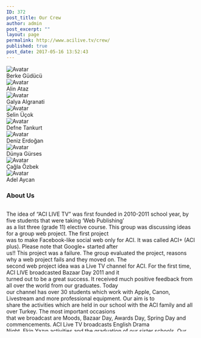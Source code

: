 ```yaml
---
ID: 372
post_title: Our Crew
author: admin
post_excerpt: ""
layout: page
permalink: http://www.acilive.tv/crew/
published: true
post_date: 2017-05-16 13:52:43
---
```

<!-- wp:html -->
<div class="our-members-div">
  <div class="row justify-content-center">
    <div class="crew-members container col-3">
      <img class="rounded mx-auto d-block crew-image " src="http://www.acilive.tv/wp-content/uploads/2018/12/berke_guducu.jpg" alt="Avatar">
      <div class="middle">
        <div class="text">Berke Güdücü</div>
      </div>
    </div>
    <div class="crew-members container container col-3"> <img class="rounded mx-auto d-block crew-image " src="http://www.acilive.tv/wp-content/uploads/2018/12/alin_ataz.jpg" alt="Avatar">
      <div class="middle">
        <div class="text">Alin Ataz</div>
      </div>
    </div>
    <div class="crew-members container col-3 "><img class="rounded mx-auto d-block crew-image " src="http://www.acilive.tv/wp-content/uploads/2018/12/galya_algranati.jpg " alt="Avatar ">
      <div class="middle ">
        <div class="text ">Galya Algranati</div>
      </div>
    </div>
  </div>
  <div class="row justify-content-center">
    <div class="crew-members container col-3 "><img class="rounded mx-auto d-block crew-image " src="http://www.acilive.tv/wp-content/uploads/2018/12/selin-ucok.jpg " alt="Avatar ">
      <div class="middle ">
        <div class="text ">Selin Üçok</div>
      </div>
    </div>
    <div class="crew-members container col-3 "><img class="rounded mx-auto d-block crew-image " src="http://www.acilive.tv/wp-content/uploads/2018/12/defne_tankurt.jpg " alt="Avatar ">
      <div class="middle ">
        <div class="text ">Defne Tankurt</div>
      </div>
    </div>
    <div class="crew-members container col-3 "><img class="rounded mx-auto d-block crew-image " src="http://www.acilive.tv/wp-content/uploads/2018/12/deniz-erdogan.jpg " alt="Avatar ">
      <div class="middle ">
        <div class="text ">Deniz Erdoğan</div>
      </div>
    </div>
  </div>
  <div class="row justify-content-center">
    <div class="crew-members container col-3 ">
      <img class="rounded mx-auto d-block crew-image " src="http://www.acilive.tv/wp-content/uploads/2018/12/dunya_gurses.jpg " alt="Avatar ">
      <div class="middle ">
        <div class="text ">Dünya Gürses</div>
      </div>
    </div>
    <div class="crew-members container col-3">
      <img class="rounded mx-auto d-block crew-image " src="http://www.acilive.tv/wp-content/uploads/2018/12/cagla_ozbek.jpg" alt="Avatar">
      <div class="middle ">
        <div class="text">Çağla Özbek</div>
      </div>
    <div class="crew-members container col-3 "><img class="rounded mx-auto d-block crew-image " src="http://www.acilive.tv/wp-content/uploads/2018/12/adel_aycan-1.jpg " alt="Avatar ">
      <div class="middle ">
        <div class="text ">Adel Aycan</div>
      </div>
    </div>
  </div>
</div>
<h3>About Us</h3>
<div style="max-height: 330px; height: auto; width: aotp; border: 0px solid #ccc; overflow: auto; ">
  <p>The idea of “ACI LIVE TV” was first founded in 2010-2011 school year, by five students that were taking ‘Web Publishing’<br> as a list three (grade 11) elective course. This group was discussing ideas for a group web project. The first project<br> was
    to make Facebook-like social web only for ACI. It was called ACI+ (ACI plus). Please note that Google+ started after<br> us!! This project was a failure. The group evaluated the project, reasons why a web project fails and they moved on. The<br> second
    web project idea was a Live TV channel for ACI. For the first time, ACI LIVE broadcasted Bazaar Day 2011 and it<br> turned out to be a great success. It received much positive feedback from all over the world from our graduates. Today<br> our channel
    has over 30 students which work with Apple, Canon, Livestream and more professional equipment. Our aim is to<br> share the activities which are held in our school with the ACI family and all over Turkey. The most important occasions<br> that we broadcast
    are Moods, Bazaar Day, Awards Day, Spring Day and commencements. ACI Live TV broadcasts English Drama<br> Night, Ekin Yazın activities and the graduation of our sister schools. Our broadcastings are published via Livestream which<br> is one of the
    most popular online broadcasting in the world through Facebook and our website. We are aiming to create new<br> projects every year. ACI News is one of the best examples. With all these qualities ACI Live TV is one of the first and<br> only high school
    live channel in Turkey.
  </p>
  <p class="contact-text ">&nbsp;</p>
</div>
<!-- /wp:html -->

<!-- wp:paragraph -->
<p></p>
<!-- /wp:paragraph -->
